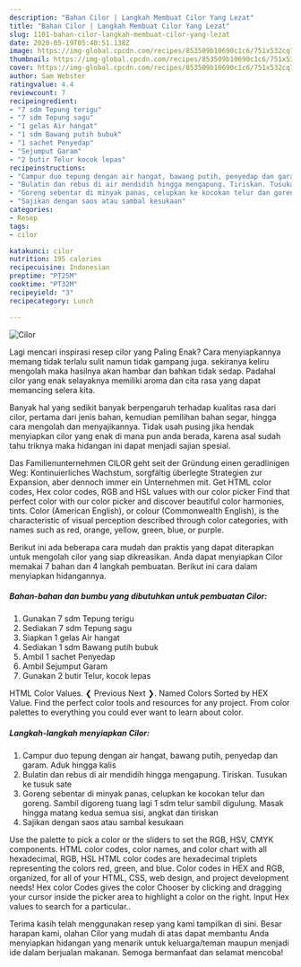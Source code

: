 ```yaml
---
description: "Bahan Cilor | Langkah Membuat Cilor Yang Lezat"
title: "Bahan Cilor | Langkah Membuat Cilor Yang Lezat"
slug: 1101-bahan-cilor-langkah-membuat-cilor-yang-lezat
date: 2020-05-19T05:40:51.138Z
image: https://img-global.cpcdn.com/recipes/853509b10690c1c6/751x532cq70/cilor-foto-resep-utama.jpg
thumbnail: https://img-global.cpcdn.com/recipes/853509b10690c1c6/751x532cq70/cilor-foto-resep-utama.jpg
cover: https://img-global.cpcdn.com/recipes/853509b10690c1c6/751x532cq70/cilor-foto-resep-utama.jpg
author: Sam Webster
ratingvalue: 4.4
reviewcount: 7
recipeingredient:
- "7 sdm Tepung terigu"
- "7 sdm Tepung sagu"
- "1 gelas Air hangat"
- "1 sdm Bawang putih bubuk"
- "1 sachet Penyedap"
- "Sejumput Garam"
- "2 butir Telur kocok lepas"
recipeinstructions:
- "Campur duo tepung dengan air hangat, bawang putih, penyedap dan garam. Aduk hingga kalis"
- "Bulatin dan rebus di air mendidih hingga mengapung. Tiriskan. Tusukan ke tusuk sate"
- "Goreng sebentar di minyak panas, celupkan ke kocokan telur dan goreng. Sambil digoreng tuang lagi 1 sdm telur sambil digulung. Masak hingga matang kedua semua sisi, angkat dan tiriskan"
- "Sajikan dengan saos atau sambal kesukaan"
categories:
- Resep
tags:
- cilor

katakunci: cilor 
nutrition: 195 calories
recipecuisine: Indonesian
preptime: "PT25M"
cooktime: "PT32M"
recipeyield: "3"
recipecategory: Lunch

---
```



![Cilor](https://img-global.cpcdn.com/recipes/853509b10690c1c6/751x532cq70/cilor-foto-resep-utama.jpg)

Lagi mencari inspirasi resep cilor yang Paling Enak? Cara menyiapkannya memang tidak terlalu sulit namun tidak gampang juga. sekiranya keliru mengolah maka hasilnya akan hambar dan bahkan tidak sedap. Padahal cilor yang enak selayaknya memiliki aroma dan cita rasa yang dapat memancing selera kita.

Banyak hal yang sedikit banyak berpengaruh terhadap kualitas rasa dari cilor, pertama dari jenis bahan, kemudian pemilihan bahan segar, hingga cara mengolah dan menyajikannya. Tidak usah pusing jika hendak menyiapkan cilor yang enak di mana pun anda berada, karena asal sudah tahu triknya maka hidangan ini dapat menjadi sajian spesial.

Das Familienunternehmen CILOR geht seit der Gründung einen geradlinigen Weg: Kontinuierliches Wachstum, sorgfältig überlegte Strategien zur Expansion, aber dennoch immer ein Unternehmen mit. Get HTML color codes, Hex color codes, RGB and HSL values with our color picker Find that perfect color with our color picker and discover beautiful color harmonies, tints. Color (American English), or colour (Commonwealth English), is the characteristic of visual perception described through color categories, with names such as red, orange, yellow, green, blue, or purple.


Berikut ini ada beberapa cara mudah dan praktis yang dapat diterapkan untuk mengolah cilor yang siap dikreasikan. Anda dapat menyiapkan Cilor memakai 7 bahan dan 4 langkah pembuatan. Berikut ini cara dalam menyiapkan hidangannya.

<!--inarticleads1-->

##### Bahan-bahan dan bumbu yang dibutuhkan untuk pembuatan Cilor:

1. Gunakan 7 sdm Tepung terigu
1. Sediakan 7 sdm Tepung sagu
1. Siapkan 1 gelas Air hangat
1. Sediakan 1 sdm Bawang putih bubuk
1. Ambil 1 sachet Penyedap
1. Ambil Sejumput Garam
1. Gunakan 2 butir Telur, kocok lepas


HTML Color Values. ❮ Previous Next ❯. Named Colors Sorted by HEX Value. Find the perfect color tools and resources for any project. From color palettes to everything you could ever want to learn about color. 

<!--inarticleads2-->

##### Langkah-langkah menyiapkan Cilor:

1. Campur duo tepung dengan air hangat, bawang putih, penyedap dan garam. Aduk hingga kalis
1. Bulatin dan rebus di air mendidih hingga mengapung. Tiriskan. Tusukan ke tusuk sate
1. Goreng sebentar di minyak panas, celupkan ke kocokan telur dan goreng. Sambil digoreng tuang lagi 1 sdm telur sambil digulung. Masak hingga matang kedua semua sisi, angkat dan tiriskan
1. Sajikan dengan saos atau sambal kesukaan


Use the palette to pick a color or the sliders to set the RGB, HSV, CMYK components. HTML color codes, color names, and color chart with all hexadecimal, RGB, HSL HTML color codes are hexadecimal triplets representing the colors red, green, and blue. Color codes in HEX and RGB, organized, for all of your HTML, CSS, web design, and project development needs! Hex color Codes gives the color Chooser by clicking and dragging your cursor inside the picker area to highlight a color on the right. Input Hex values to search for a particular.. 

Terima kasih telah menggunakan resep yang kami tampilkan di sini. Besar harapan kami, olahan Cilor yang mudah di atas dapat membantu Anda menyiapkan hidangan yang menarik untuk keluarga/teman maupun menjadi ide dalam berjualan makanan. Semoga bermanfaat dan selamat mencoba!
